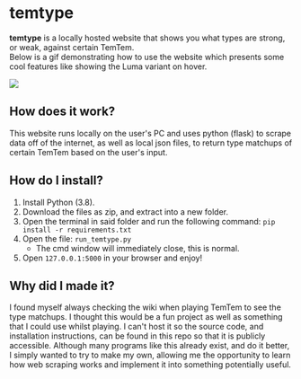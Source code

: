 # temtype
**temtype** is a locally hosted website that shows you what types are strong, or weak, against certain TemTem.<br>
Below is a gif demonstrating how to use the website which presents some cool features like showing the Luma variant on hover.

<img src="https://i.imgur.com/YJtkB5I.gif"/>

## How does it work?
This website runs locally on the user's PC and uses python (flask) to scrape data off of the internet, as well as local json files, to return type matchups of certain TemTem based on the user's input.

## How do I install?
1. Install Python (3.8).
2. Download the files as zip, and extract into a new folder.
3. Open the terminal in said folder and run the following command:
`pip install -r requirements.txt`
4. Open the file: `run_temtype.py` 
    - The cmd window will immediately close, this is normal.
5. Open `127.0.0.1:5000` in your browser and enjoy!

## Why did I made it?
I found myself always checking the wiki when playing TemTem to see the type matchups. I thought this would be a fun project as well as something that I could use whilst playing. I can't host it so the source code, and installation instructions, can be found in this repo so that it is publicly accessible. Although many programs like this already exist, and do it better, I simply wanted to try to make my own, allowing me the opportunity to learn how web scraping works and implement it into something potentially useful.
